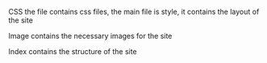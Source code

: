 CSS the file contains css files, the main file is style, it contains the layout of the site

Image contains the necessary images for the site

Index contains the structure of the site
